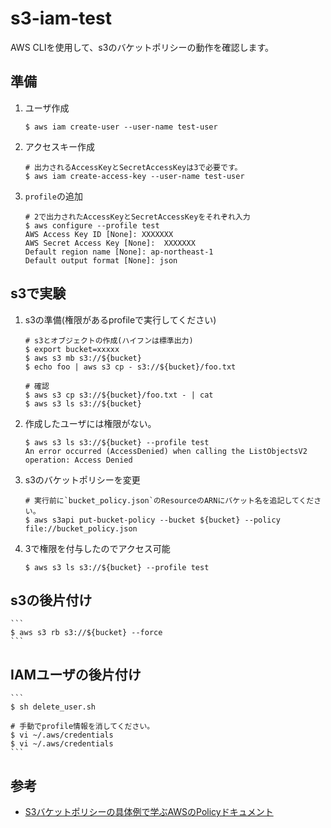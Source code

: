 # s3-iam-test
AWS CLIを使用して、s3のバケットポリシーの動作を確認します。

## 準備

1. ユーザ作成
    ```
    $ aws iam create-user --user-name test-user
    ```

2. アクセスキー作成
    ```
    # 出力されるAccessKeyとSecretAccessKeyは3で必要です。
    $ aws iam create-access-key --user-name test-user
    ```

3. `profile`の追加
    ```
    # 2で出力されたAccessKeyとSecretAccessKeyをそれぞれ入力
    $ aws configure --profile test
    AWS Access Key ID [None]: XXXXXXX
    AWS Secret Access Key [None]:  XXXXXXX
    Default region name [None]: ap-northeast-1
    Default output format [None]: json
    ```

## s3で実験

1. s3の準備(権限があるprofileで実行してください)
    ```
    # s3とオブジェクトの作成(ハイフンは標準出力)
    $ export bucket=xxxxx
    $ aws s3 mb s3://${bucket}
    $ echo foo | aws s3 cp - s3://${bucket}/foo.txt

    # 確認
    $ aws s3 cp s3://${bucket}/foo.txt - | cat
    $ aws s3 ls s3://${bucket}
    ```

2. 作成したユーザには権限がない。
    ```
    $ aws s3 ls s3://${bucket} --profile test
    An error occurred (AccessDenied) when calling the ListObjectsV2 operation: Access Denied
    ```

3. s3のバケットポリシーを変更
    ```
    # 実行前に`bucket_policy.json`のResourceのARNにバケット名を追記してください。
    $ aws s3api put-bucket-policy --bucket ${bucket} --policy file://bucket_policy.json
    ```

4. 3で権限を付与したのでアクセス可能
    ```
    $ aws s3 ls s3://${bucket} --profile test
    ```

## s3の後片付け

    ```
    $ aws s3 rb s3://${bucket} --force  
    ```

## IAMユーザの後片付け
    ```
    $ sh delete_user.sh

    # 手動でprofile情報を消してください。
    $ vi ~/.aws/credentials
    $ vi ~/.aws/credentials
    ```

## 参考
- [S3バケットポリシーの具体例で学ぶAWSのPolicyドキュメント](https://dev.classmethod.jp/articles/learn-aws-policy-documents-with-examples/)
